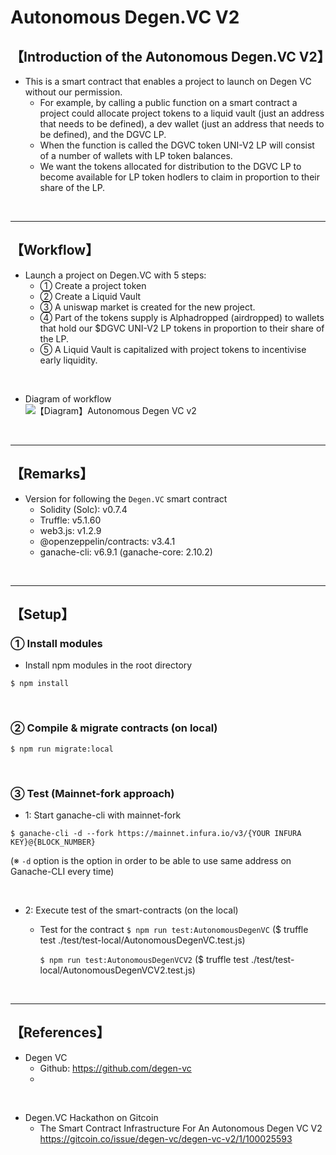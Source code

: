 # Autonomous Degen.VC V2

## 【Introduction of the Autonomous Degen.VC V2】
- This is a smart contract that enables a project to launch on Degen VC without our permission. 
  - For example, by calling a public function on a smart contract a project could allocate project tokens to a liquid vault (just an address that needs to be defined), a dev wallet (just an address that needs to be defined), and the DGVC LP.
  - When the function is called the DGVC token UNI-V2 LP will consist of a number of wallets with LP token balances. 
  - We want the tokens allocated for distribution to the DGVC LP to become available for LP token hodlers to claim in proportion to their share of the LP.

&nbsp;

***

## 【Workflow】
- Launch a project on Degen.VC with 5 steps:
  - ① Create a project token
  - ② Create a Liquid Vault
  - ③ A uniswap market is created for the new project.
  - ④ Part of the tokens supply is Alphadropped (airdropped) to wallets that hold our $DGVC UNI-V2 LP tokens in proportion to their share of the LP.
  - ⑤ A Liquid Vault is capitalized with project tokens to incentivise early liquidity.

<br>

- Diagram of workflow  
![【Diagram】Autonomous Degen VC v2](https://user-images.githubusercontent.com/19357502/118577354-39bc1580-b7c5-11eb-9fb8-94bc503f5891.jpg)

&nbsp;

***

## 【Remarks】
- Version for following the `Degen.VC` smart contract
  - Solidity (Solc): v0.7.4
  - Truffle: v5.1.60
  - web3.js: v1.2.9
  - @openzeppelin/contracts: v3.4.1
  - ganache-cli: v6.9.1 (ganache-core: 2.10.2)


&nbsp;

***

## 【Setup】
### ① Install modules
- Install npm modules in the root directory
```
$ npm install
```

<br>

### ② Compile & migrate contracts (on local)
```
$ npm run migrate:local
```

<br>

### ③ Test (Mainnet-fork approach)
- 1: Start ganache-cli with mainnet-fork
```
$ ganache-cli -d --fork https://mainnet.infura.io/v3/{YOUR INFURA KEY}@{BLOCK_NUMBER}
```
(※ `-d` option is the option in order to be able to use same address on Ganache-CLI every time)

<br>

- 2: Execute test of the smart-contracts (on the local)
  - Test for the contract
    `$ npm run test:AutonomousDegenVC`
    ($ truffle test ./test/test-local/AutonomousDegenVC.test.js)

    `$ npm run test:AutonomousDegenVCV2`
    ($ truffle test ./test/test-local/AutonomousDegenVCV2.test.js)

<br>

***

## 【References】
- Degen VC
  - Github: https://github.com/degen-vc
  - 

<br>

- Degen.VC Hackathon on Gitcoin
  - The Smart Contract Infrastructure For An Autonomous Degen VC V2  
    https://gitcoin.co/issue/degen-vc/degen-vc-v2/1/100025593

